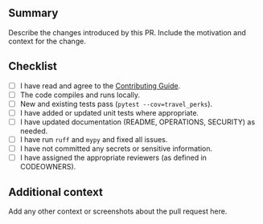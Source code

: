 <!--
Thank you for your contribution! Please review the checklist below and
complete all applicable sections. Pull requests may be closed if they
do not adhere to the project's contribution guidelines.
-->

## Summary

Describe the changes introduced by this PR. Include the motivation and
context for the change.

## Checklist

- [ ] I have read and agree to the [Contributing Guide](../CONTRIBUTING.md).
- [ ] The code compiles and runs locally.
- [ ] New and existing tests pass (`pytest --cov=travel_perks`).
- [ ] I have added or updated unit tests where appropriate.
- [ ] I have updated documentation (README, OPERATIONS, SECURITY) as needed.
- [ ] I have run `ruff` and `mypy` and fixed all issues.
- [ ] I have not committed any secrets or sensitive information.
- [ ] I have assigned the appropriate reviewers (as defined in CODEOWNERS).

## Additional context

Add any other context or screenshots about the pull request here.